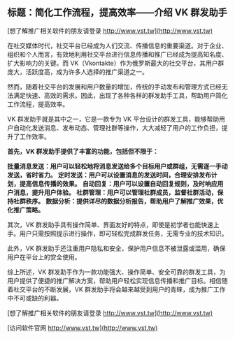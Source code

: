 ## **标题：简化工作流程，提高效率——介绍 VK 群发助手**

[想了解推广相关软件的朋友请登录 http://www.vst.tw](http://www.vst.tw)

在社交媒体时代，社交平台已经成为人们交流、传播信息的重要渠道。对于企业、组织和个人而言，有效地利用社交平台进行信息传播和推广已经成为提高知名度、扩大影响力的关键。而 VK（Vkontakte）作为俄罗斯最大的社交平台，其用户群庞大，活跃度高，成为许多人选择的推广渠道之一。

然而，随着社交平台的发展和用户数量的增加，传统的手动发布和管理方式已经无法满足快速、高效的需求。因此，出现了各种各样的群发助手工具，帮助用户简化工作流程，提高效率。

VK 群发助手就是其中之一，它是一款专为 VK 平台设计的群发工具，能够帮助用户自动化发送消息、发布动态、管理社群等操作，大大减轻了用户的工作负担，提升了工作效率。

**首先，VK 群发助手提供了丰富的功能，包括但不限于：**

**批量消息发送：用户可以轻松地将消息发送给多个目标用户或群组，无需逐一手动发送，省时省力。**
**定时发送：用户可以设置消息的发送时间，合理安排发布计划，提高信息传播的效果。**
**自动回复：用户可以设置自动回复规则，及时响应用户消息，提升用户体验。**
**社群管理：用户可以管理社群成员，监督社群活动，保持社群秩序。**
**数据分析：提供详尽的数据分析报告，帮助用户了解推广效果，优化推广策略。**

其次，VK 群发助手具有操作简单、界面友好的特点，即使是初学者也能快速上手。用户只需按照提示进行操作，即可轻松完成群发任务，无需专业的技术知识。

此外，VK 群发助手还注重用户隐私和安全，保护用户信息不被泄露或滥用，确保用户在平台上的安全使用。

综上所述，VK 群发助手作为一款功能强大、操作简单、安全可靠的群发工具，为用户提供了便捷的推广解决方案，帮助用户轻松实现信息传播和推广目标。相信随着社交平台的不断发展，VK 群发助手将会越来越受到用户的青睐，成为推广工作中不可或缺的利器。

[想了解推广相关软件的朋友请登录 http://www.vst.tw](http://www.vst.tw)


[访问软件官网 http://www.vst.tw](http://www.vst.tw)
